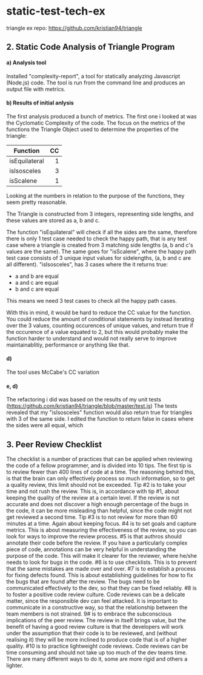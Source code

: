 # static-test-tech-ex

triangle ex repo: https://github.com/kristian94/triangle

## 2. Static Code Analysis of Triangle Program

#### a) Analysis tool

Installed "complexity-report", a tool for statically analyzing Javascript (Node.js) code. The tool is run from the command line
and produces an output file with metrics.

#### b) Results of initial anlysis

The first analysis produced a bunch of metrics. The first one i looked at was the Cyclomatic Complexity of the code. The focus on the metrics of the functions the Triangle Object used to determine the properties of the triangle:

| Function      | CC           |
| ------------- |-------------:|
| isEquilateral |  1     |
| isIsosceles   |  3     |
| isScalene     |  1     |

Looking at the numbers in relation to the purpose of the functions, they seem pretty reasonable.

The Triangle is constructed from 3 integers, representing side lengths, and these values are stored as a, b and c.

The function "isEquilateral" will check if all the sides are the same, therefore there is only 1 test case needed to check the happy path, that is any test case where a triangle is created from 3 matching side lengths (a, b and c's values are the same). The same goes for "isScalene", where the happy path test case consists of 3 unique input values for sidelengths, (a, b and c are all different). "isIsosceles", has 3 cases where the it returns true:

 - a and b are equal
 - a and c are equal
 - b and c are equal
 
This means we need 3 test cases to check all the happy path cases.

With this in mind, it would be hard to reduce the CC value for the function. You could reduce the amount of conditional statements by instead iterating over the 3 values, counting occurences of unique values, and return true if the occurence of a value equated to 2, but this would probably make the function harder to understand and would not really serve to improve maintainablitiy, performance or anything like that.


#### d)

The tool uses McCabe's CC variation

#### e, d)

The refactoring i did was based on the results of my unit tests (https://github.com/kristian94/triangle/blob/master/test.js)
The tests revealed that my "isIsosceles" function would also return true for triangles with 3 of the same side. I edited the
function to return false in cases where the sides were all equal, which


## 3. Peer Review Checklist

The checklist is a number of practices that can be applied when reviewing the code of a fellow programmer, and is divided
into 10 tips. The first tip is to review fewer than 400 lines of code at a time. The reasoning behind this, is that the brain
can only effectively process so much information, so to get a quality review, this limit should not be exceeded. Tip #2 is to
take your time and not rush the review. This is, in accordance with tip #1, about keeping the quality of the review at a
certain level. If the review is not accurate and does not discover a high enough percentage of the bugs in the code, it can
be more misleading than helpful, since the code might not get reviewed a second time. Tip #3 is to not review for more than 60
minutes at a time. Again about keeping focus. #4 is to set goals and capture metrics. This is about measuring the effectiveness
of the review, so you can look for ways to improve the review process. #5 is that authros should annotate their code before the
review. If you have a particularly complex piece of code, annotations can be very helpful in understanding the purpose of the
code. This will make it clearer for the reviewer, where he/she needs to look for bugs in the code. #6 is to use checklists. This
is to prevent that the same mistakes are made over and over. #7 is to establish a process for fixing defects found. This is about
establishing guidelines for how to fix the bugs that are found after the review. The bugs need to be communicated effectively
to the dev, so that they can be fixed reliably. #8 is to foster a positive code review culture. Code reviews can be a delicate
matter, since the responsible dev can feel attacked. It is important to communicate in a constructive way, so that the 
relationship between the team members is not strained. 9# is to embrace the subconscious implications of the peer review. The
review in itself brings value, but the benefit of having a good review culture is that the developers will work under the 
assumption that their code is to be reviewed, and (without realising it) they will be more inclined to produce code that is 
of a higher quality. #10 is to practice lightweight code reviews. Code reviews can be time consuming and should not take
up too much of the dev teams time. There are many different ways to do it, some are more rigid and others a lighter.
